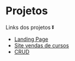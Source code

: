 # Projetos

Links dos projetos ⏬
<br>
<ul>
    <li><a href="https://page-pi-cyan.vercel.app/" target="_blank">Landing Page</a></li>
    <li><a href="https://cursos-z7f7.vercel.app/" target="_blank">Site vendas de cursos</a></li>
    <li><a href="https://crudd.vercel.app/" target="_blank">CRUD</a></li>
</ul>

